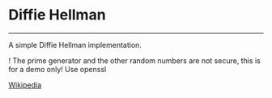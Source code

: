 # Diffie Hellman
---

A simple Diffie Hellman implementation.

! The prime generator and the other random numbers are not secure, this is for a demo only! Use openssl

[Wikipedia](https://en.wikipedia.org/wiki/Diffie%E2%80%93Hellman_key_exchange)